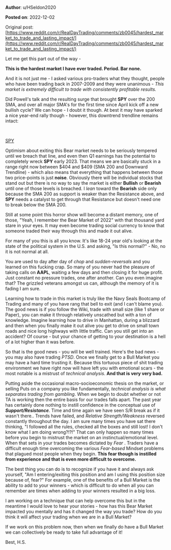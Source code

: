 **Author**: u/HSeldon2020

**Posted on**: 2022-12-02

Original post: [https://www.reddit.com/r/RealDayTrading/comments/zb0045/hardest_market_to_trade_and_lasting_impact/](https://www.reddit.com/r/RealDayTrading/comments/zb0045/hardest_market_to_trade_and_lasting_impact/)

Let me get this part out of the way - 

**This is the hardest market I have ever traded. Period. Bar none.**

And it is not just me - I asked various pro-traders what they thought, people who have been trading back in 2007-2009 and they were unanimous - *This market is extremely difficult to trade with consistently profitable results.*

Did Powell's talk and the resulting surge that brought **SPY** over the 200 SMA, and over all major SMA's for the first time since April kick off a new bullish cycle?  We can hope - I doubt it though.  At best it may have sparked a nice year-end rally though - however, this downtrend trendline remains intact:

&#x200B;

[SPY](<img src="cache/images/fe4b361e107d1a849a03a04ced5f79ab.png" alt="Reddit Image">)

Optimism about exiting this Bear market needs to be seriously tempered until we breach that line, and even then Q1 earnings has the potential to completely wreck **SPY** early 2023.  That means we are basically stuck in a range right now between $404 and $409 (SMA 200 and Downward Trendline) - which also means that everything that happens between those two price-points is just **noise**.  Obviously there will be individual stocks that stand out but there is no way to say the market is either **Bullish** or **Bearish** until one of those levels is breached.  I *lean* toward the **Bearish** side only because the SMA 200 as support is weaker than the Resistance above, and **SPY** needs a catalyst to get through that Resistance but doesn't need one to break below the SMA 200. 

Still at some point this horror show will become a distant memory, one of those, "Yeah, I remember the Bear Market of 2022" with that thousand yard stare in your eyes.  It may even become trading social currency to know that someone traded their way through this and made it out alive.

For many of you this is all you know.  It's like 18-24 year old's looking at the state of the political system in the U.S. and asking, "Is this normal?"  - No, no it is not normal at all. 

You are used to day after day of *chop* and *sudden-reversals* and you learned on this fucking crap.  So many of you never had the pleasure of taking calls on **AAPL**, waiting a few days and then closing it for huge profit. Just constant no pressure trades, one after another. Can you even imagine that? The grizzled veterans amongst us can, although the memory of it is fading I am sure. 

Learning how to trade in this market is truly like the Navy Seals Bootcamp of Trading and many of you have rang that bell to exit (and I can't blame you).  The good news is if you follow the Wiki, trade with small size (like 1 share or Paper), you can make it through relatively unscathed but with a ton of knowledge.   Imagine learning how to drive in Manhattan, during a blizzard and then when you finally make it out alive you get to drive on small town roads and nice long highways with little traffic.  Can you still get into an accident? Of course - but your chance of getting to your destination is a hell of a lot higher than it was before.

So that is the good news - you will be well trained.  Here's the bad news - you may also have trading *PTSD*.  Once we finally get to a Bull Market you may have a hard time trusting it.  Because this tortuous piece of shit trading environment we have right now will have left you with emotional scars - the most notable is a mistrust of *technical analysis*.  **And that is very very bad.**

Putting aside the occasional macro-socioeconomic thesis on the market, or selling Puts on a company you like fundamentally, *technical analysis is what separates trading from gambling*. When we begin to doubt whether or not TA is working then the entire basis for our trades falls apart.  The past year has certainly done nothing to instill confidence in the conceptual use of ***Support/Resistance***.  Time and time again we have seen S/R break as if it wasn't there..  Trends have failed, and *Relative Strength/Weakness* reversed constantly throughout the day.  I am sure many times you have sat there thinking, "I followed all the rules, checked all the boxes and still lost! I don't know what I am doing wrong?!?!"  That can only happen so many times before you begin to mistrust the market on an instinctual/emotional level.  When that sets in your trades becomes dictated by *Fear* .  Traders have a difficult enough time overcoming the various *Fear-based* Mindset problems that plagued most people when they begin.  **This fear though is instilled from experience and that is even more difficult to overcome.** 

The best thing you can do is to recognize if you have it and always ask yourself, "Am I entering/exiting this position and am I using this position size because of, fear?"  For example, one of the benefits of a Bull Market is the ability to add to your winners - which is difficult to do when all you can remember are times when adding to your winners resulted in a big loss.  

I am working on a technique that can help overcome this but in the meantime I would love to hear your stories - how has this Bear Market impacted you mentally and has it changed the way you trade? How do you think it will affect your trading when we are in a Bull Market?

If we work on this problem now, then when we finally do have a Bull Market we can collectively be ready to take full advantage of it!

Best, H.S.